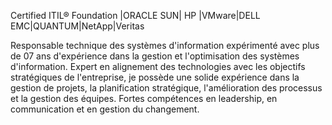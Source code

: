 
Certified
ITIL® Foundation 
|ORACLE SUN| HP |VMware|DELL EMC|QUANTUM|NetApp|Veritas

Responsable technique des systèmes d'information expérimenté avec plus de 07 ans d'expérience dans la gestion et l'optimisation des systèmes d'information.  Expert en alignement des technologies avec les objectifs stratégiques de  l'entreprise, je possède une solide expérience dans la gestion de projets, la  planification stratégique, l'amélioration des processus et la gestion des équipes.  Fortes compétences en leadership, en communication et en gestion du  changement. 
